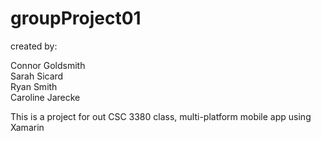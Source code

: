 # groupProject01
created by:

Connor Goldsmith<br>
Sarah Sicard<br>
Ryan Smith<br>
Caroline Jarecke<br>

This is a project for out CSC 3380 class,
multi-platform mobile app using Xamarin
